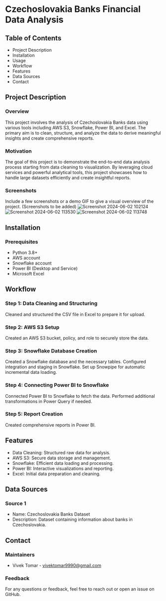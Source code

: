 
# Czechoslovakia Banks Financial Data Analysis

## Table of Contents
* Project Description
* Installation
* Usage
* Workflow
* Features
* Data Sources
* Contact

## Project Description
### Overview
This project involves the analysis of Czechoslovakia Banks data using various tools including AWS S3, Snowflake, Power BI, and Excel. The primary aim is to clean, structure, and analyze the data to derive meaningful insights and create comprehensive reports.

### Motivation
The goal of this project is to demonstrate the end-to-end data analysis process starting from data cleaning to visualization. By leveraging cloud services and powerful analytical tools, this project showcases how to handle large datasets efficiently and create insightful reports.

### Screenshots
Include a few screenshots or a demo GIF to give a visual overview of the project. (Screenshots to be added)
![Screenshot 2024-06-02 102124](https://github.com/Vivek-Tomar-9990/Czechoslovakia-Banks-Financial-Data-Analysis/assets/115417489/0a46307f-dbcd-4c55-9379-c4fd3b957093)
![Screenshot 2024-06-02 113530](https://github.com/Vivek-Tomar-9990/Czechoslovakia-Banks-Financial-Data-Analysis/assets/115417489/65188b1e-9fcd-4e41-a251-76b8509fb503)
![Screenshot 2024-06-02 113748](https://github.com/Vivek-Tomar-9990/Czechoslovakia-Banks-Financial-Data-Analysis/assets/115417489/334fe7fd-d060-4dbe-a4bd-45494129a760)

## Installation
### Prerequisites
* Python 3.8+
* AWS account
* Snowflake account
* Power BI (Desktop and Service)
* Microsoft Excel

## Workflow
### Step 1: Data Cleaning and Structuring
Cleaned and structured the CSV file in Excel to prepare it for upload.
### Step 2: AWS S3 Setup
Created an AWS S3 bucket, policy, and role to securely store the data.
### Step 3: Snowflake Database Creation
Created a Snowflake database and the necessary tables.
Configured integration and staging in Snowflake.
Set up Snowpipe for automatic incremental data loading.
### Step 4: Connecting Power BI to Snowflake
Connected Power BI to Snowflake to fetch the data.
Performed additional transformations in Power Query if needed.
### Step 5: Report Creation
Created comprehensive reports in Power BI.

## Features
* Data Cleaning: Structured raw data for analysis.
* AWS S3: Secure data storage and management.
* Snowflake: Efficient data loading and processing.
* Power BI: Interactive visualizations and reporting.
* Excel: Initial data preparation and cleaning.

## Data Sources
### Source 1
* Name: Czechoslovakia Banks Dataset
* Description: Dataset containing information about banks in Czechoslovakia.

## Contact
### Maintainers
* Vivek Tomar - vivektomar9990@gmail.com
### Feedback
For any questions or feedback, feel free to reach out or open an issue on GitHub.
